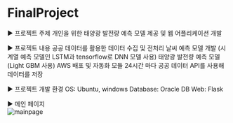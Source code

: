 # FinalProject

▶ 프로젝트 주제
   개인을 위한 태양광 발전량 예측 모델 제공 및 웹 어플리케이션 개발
   
   
▶ 프로젝트 내용
   공공 데이터를 활용한 데이터 수집 및 전처리
   날씨 예측 모델 개발 (시계열 예측 모델인 LSTM과 tensorflow로 DNN 모델 사용)
   태양광 발전량 예측 모델 (Light GBM 사용)
   AWS 배포 및 자동화 모듈
   24시간 마다 공공 데이터 API를 사용해 데이터를 저장
   
   
▶ 프로젝트 개발 환경
   OS: Ubuntu, windows
   Database: Oracle DB
   Web: Flask
   
   
▶ 메인 페이지  
   ![mainpage](https://user-images.githubusercontent.com/76515877/138997193-380107e3-d505-49df-a9b7-81f6ef884fb7.jpg)
